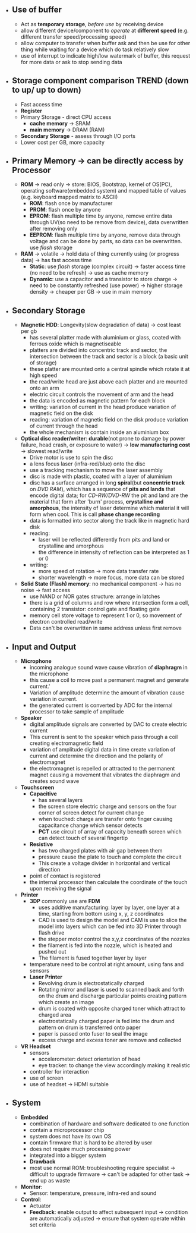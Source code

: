 
- ## Use of buffer
	- Act as **temporary storage**, *before use* by receiving device
	- allow different device/component to *operate* at **different speed** (e.g. different transfer speed/processing speed)
	- allow computer to transfer when buffer ask and then be use for other thing while waiting for a device which do task relatively slow
	- use of interrupt to indicate high/low watermark of buffer, this request for more data or ask to stop sending data
- ## Storage component comparison TREND (down to up/ up to down)
	- Fast access time
	- **Register**
	- Primary Storage - direct CPU access
		- **cache memory** -> SRAM
		- **main memory** -> DRAM (RAM)
	- **Secondary Storage** - assess through I/O ports
	- Lower cost per GB, more capacity
- ## Primary Memory -> can be directly access by Processor
	- **ROM** -> read only -> store: BIOS, Bootstrap, kernel of OS(PC), operating software(embedded system) and mapped table of values (e.g. keyboard mapped matrix to ASCII)
		- **ROM**: flash once by manufacturer
		- **PROM**: flash once by anyone
		- **EPROM**: flash multiple time by anyone, remove entire data through UV(so need to be remove from device), data overwritten after removing only
		- **EEPROM**: flash multiple time by anyone, remove data through voltage and can be done by parts, so data can be overwritten. use *flash* storage
	- **RAM** -> volatile -> hold data of thing currently using (or progress data) -> has fast access time
		- **Static**: use *flash* storage (complex circuit) -> faster access time (no need to be refresh) -> use as cache memory 
		- **Dynamic**: use a capacitor and a transistor to store charge -> need to be constantly refreshed (use power) -> higher storage density -> cheaper per GB -> use in main memory
- ## Secondary Storage
	- **Magnetic HDD**: Longevity(slow degradation of data) -> cost least per gb
		- has several platter made with aluminium or glass, coated with ferrous oxide which is magnetiseable
		- platters are divided into concentric track and sector, the intersection between the track and sector is a block (a basic unit of storage)
		- these platter are mounted onto a central spindle which rotate it at high speed
		- the read/write head are just above each platter and are mounted onto an arm
		- electric circuit controls the movement of arm and the head
		- the data is encoded as magnetic pattern for each block
		- writing: variation of current in the head produce variation of magnetic field on the disk
		- reading: variation of magnetic field on the disk produce variation of current through the head
		- the whole mechanism is contain inside an aluminium box
	- **Optical disc reader/writer**: **durable**(not prone to damage by power failure, head crash, or exposure to water) -> **low manufacturing cost** -> slowest read/write
		- Drive motor is use to spin the disc
		- a lens focus laser (infra-red/blue) onto the disc
		- use a tracking mechanism to move the laser assembly
		- disc is made with plastic, coated with a layer of aluminium
		- disc has a surface arranged in long **spiral**(but **concentric track** on *DVD RAM*), which has a sequence of **pits and lands** that encode digital data; for *CD-RW/DVD-RW* the pit and land are the material that form after 'burn' process, **crystalline and amorphous**, the intensity of laser determine which material it will form when cool. This is call **phase change recording**
		- data is formatted into sector along the track like in magnetic hard disk
		- reading:
			- laser will be reflected differently from pits and land or crystalline and amorphous
			- the difference in intensity of reflection can be interpreted as 1 or 0
		- writing: 
			- more speed of rotation -> more data transfer rate
			- shorter wavelength -> more focus, more data can be stored
	- **Solid State (Flash) memory**: no mechanical component -> has no noise -> fast access 
		- use NAND or NOR gates structure: arrange in latches
		- there is a grid of columns and row where intersection form a cell, containing 2 transistor: control gate and floating gate
		- memory cell store voltage to represent 1 or 0, so movement of electron controlled read/write
		- Data can't be overwritten in same address unless first remove
- ## Input and Output
	- **Microphone**
		- incoming analogue sound wave cause vibration of **diaphragm** in the microphone
		- this cause a coil to move past a permanent magnet and generate current.'
		- Variation of amplitude determine the amount of vibration cause variation in current.
		- the generated current is converted by ADC for the internal processor to take sample of amplitude
	- **Speaker**
		- digital amplitude signals are converted by DAC to create electric current
		- This current is sent to the speaker which pass through a coil creating electromagnetic field
		- variation of amplitude digital data in time create variation of current and determine the direction and the polarity of electromagnet
		- the electromagnet is repelled or attracted to the permanent magnet causing a movement that vibrates the diaphragm and creates sound wave
	- **Touchscreen**
		- **Capacitive**
			- has several layers
			- the screen store electric charge and sensors on the four corner of screen detect for current change
			- when touched: charge are transfer onto finger causing capacitance change which sensor detects
			- **PCT** use circuit of array of capacity beneath screen which can detect touch of several fingertip
		- **Resistive**
			- has two charged plates with air gap between them
			- pressure cause the plate to touch and complete the circuit
			- This create a voltage divider in horizontal and vertical direction
		- point of contact is registered
		- the internal processor then calculate the coordinate of the touch upon receiving the signal
	- **Printer**
		- **3DP** commonly use are **FDM**
			- uses additive manufacturing: layer by layer, one layer at a time, starting from bottom using x, y, z coordinates
			- CAD is used to design the model and CAM is use to slice the model into layers which can be fed into 3D Printer through flash drive
			- the stepper motor control the x,y,z coordinates of the nozzles
			- the filament is fed into the nozzle, which is heated and pushed out
			- The filament is fused together layer by layer
		- temperature need to be control at right amount, using fans and sensors
		- **Laser Printer**
			- Revolving drum is electrostatically charged
			- Rotating mirror and laser is used to scanned back and forth on the drum and discharge particular points creating pattern which create an image
			- drum is coated with opposite charged toner which attract to charged area
			- electrostatically charged paper is fed into the drum and pattern on drum is transferred onto paper
			- paper is passed onto fuser to seal the image
			- excess charge and excess toner are remove and collected
	- **VR Headset**
		- sensors
			- accelerometer: detect orientation of head
			- eye tracker: to change the view accordingly making it realistic
		- controller for interaction
		- use of screen
		- use of headset -> HDMI suitable
- ## System
	- **Embedded**
		- combination of hardware and software dedicated to one function
		- contain a microprocessor chip
		- system does not have its own OS
		- contain firmware that is hard to be altered by user
		- does not require much processing power
		- integrated into a bigger system
		- **Drawback**
		- most use normal ROM: troubleshooting require specialist -> difficult to upgrade firmware -> can't be adapted for other task -> end up as waste
	- **Monitor**: 
		- Sensor: temperature, pressure, infra-red and sound
	- **Control**: 
		- Actuator
		- **Feedback**: enable output to affect subsequent input -> condition are automatically adjusted -> ensure that system operate within set criteria
